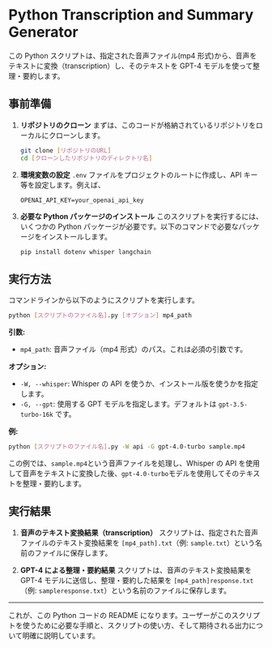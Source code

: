# Python Transcription and Summary Generator

この Python スクリプトは、指定された音声ファイル(mp4 形式)から、音声をテキストに変換（transcription）し、そのテキストを GPT-4 モデルを使って整理・要約します。

## 事前準備

1. **リポジトリのクローン**
   まずは、このコードが格納されているリポジトリをローカルにクローンします。

   ```bash
   git clone [リポジトリのURL]
   cd [クローンしたリポジトリのディレクトリ名]
   ```

2. **環境変数の設定**
   `.env` ファイルをプロジェクトのルートに作成し、API キー等を設定します。例えば、

   ```
   OPENAI_API_KEY=your_openai_api_key
   ```

3. **必要な Python パッケージのインストール**
   このスクリプトを実行するには、いくつかの Python パッケージが必要です。以下のコマンドで必要なパッケージをインストールします。

   ```bash
   pip install dotenv whisper langchain
   ```

## 実行方法

コマンドラインから以下のようにスクリプトを実行します。

```bash
python [スクリプトのファイル名].py [オプション] mp4_path
```

**引数:**

- `mp4_path`: 音声ファイル（mp4 形式）のパス。これは必須の引数です。

**オプション:**

- `-W, --whisper`: Whisper の API を使うか、インストール版を使うかを指定します。
- `-G, --gpt`: 使用する GPT モデルを指定します。デフォルトは `gpt-3.5-turbo-16k` です。

**例:**

```bash
python [スクリプトのファイル名].py -W api -G gpt-4.0-turbo sample.mp4
```

この例では、`sample.mp4`という音声ファイルを処理し、Whisper の API を使用して音声をテキストに変換した後、`gpt-4.0-turbo`モデルを使用してそのテキストを整理・要約します。

## 実行結果

1. **音声のテキスト変換結果（transcription）**
   スクリプトは、指定された音声ファイルのテキスト変換結果を `[mp4_path].txt`（例: `sample.txt`）という名前のファイルに保存します。

2. **GPT-4 による整理・要約結果**
   スクリプトは、音声のテキスト変換結果を GPT-4 モデルに送信し、整理・要約した結果を `[mp4_path]response.txt`（例: `sampleresponse.txt`）という名前のファイルに保存します。

---

これが、この Python コードの README になります。ユーザーがこのスクリプトを使うために必要な手順と、スクリプトの使い方、そして期待される出力について明確に説明しています。
